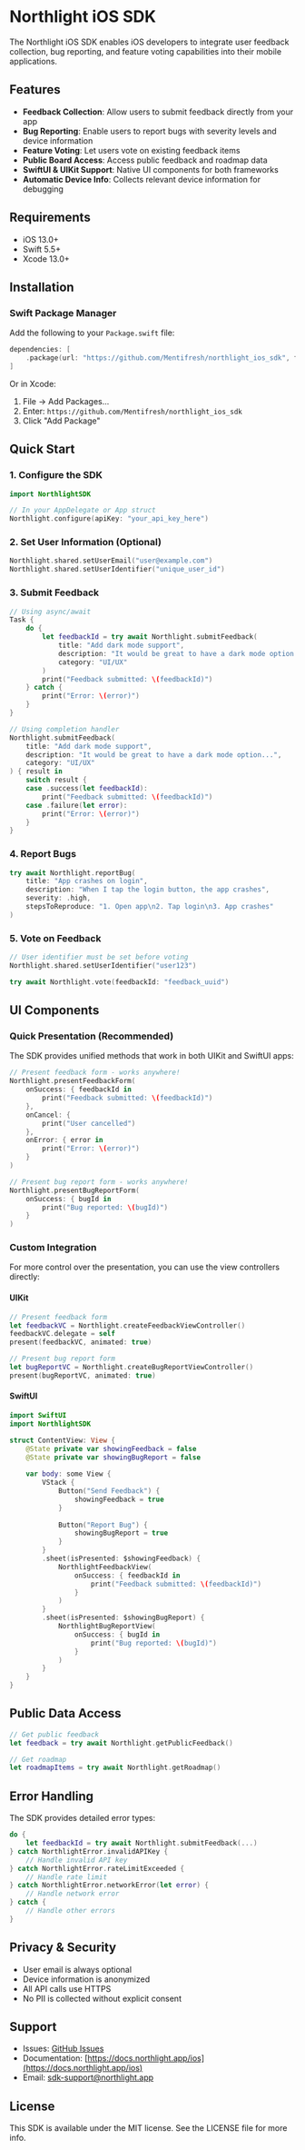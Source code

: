 # Northlight iOS SDK

The Northlight iOS SDK enables iOS developers to integrate user feedback collection, bug reporting, and feature voting capabilities into their mobile applications.

## Features

- **Feedback Collection**: Allow users to submit feedback directly from your app
- **Bug Reporting**: Enable users to report bugs with severity levels and device information
- **Feature Voting**: Let users vote on existing feedback items
- **Public Board Access**: Access public feedback and roadmap data
- **SwiftUI & UIKit Support**: Native UI components for both frameworks
- **Automatic Device Info**: Collects relevant device information for debugging

## Requirements

- iOS 13.0+
- Swift 5.5+
- Xcode 13.0+

## Installation

### Swift Package Manager

Add the following to your `Package.swift` file:

```swift
dependencies: [
    .package(url: "https://github.com/Mentifresh/northlight_ios_sdk", from: "1.0.0")
]
```

Or in Xcode:
1. File → Add Packages...
2. Enter: `https://github.com/Mentifresh/northlight_ios_sdk`
3. Click "Add Package"

## Quick Start

### 1. Configure the SDK

```swift
import NorthlightSDK

// In your AppDelegate or App struct
Northlight.configure(apiKey: "your_api_key_here")
```

### 2. Set User Information (Optional)

```swift
Northlight.shared.setUserEmail("user@example.com")
Northlight.shared.setUserIdentifier("unique_user_id")
```

### 3. Submit Feedback

```swift
// Using async/await
Task {
    do {
        let feedbackId = try await Northlight.submitFeedback(
            title: "Add dark mode support",
            description: "It would be great to have a dark mode option...",
            category: "UI/UX"
        )
        print("Feedback submitted: \(feedbackId)")
    } catch {
        print("Error: \(error)")
    }
}

// Using completion handler
Northlight.submitFeedback(
    title: "Add dark mode support",
    description: "It would be great to have a dark mode option...",
    category: "UI/UX"
) { result in
    switch result {
    case .success(let feedbackId):
        print("Feedback submitted: \(feedbackId)")
    case .failure(let error):
        print("Error: \(error)")
    }
}
```

### 4. Report Bugs

```swift
try await Northlight.reportBug(
    title: "App crashes on login",
    description: "When I tap the login button, the app crashes",
    severity: .high,
    stepsToReproduce: "1. Open app\n2. Tap login\n3. App crashes"
)
```

### 5. Vote on Feedback

```swift
// User identifier must be set before voting
Northlight.shared.setUserIdentifier("user123")

try await Northlight.vote(feedbackId: "feedback_uuid")
```

## UI Components

### Quick Presentation (Recommended)

The SDK provides unified methods that work in both UIKit and SwiftUI apps:

```swift
// Present feedback form - works anywhere!
Northlight.presentFeedbackForm(
    onSuccess: { feedbackId in
        print("Feedback submitted: \(feedbackId)")
    },
    onCancel: {
        print("User cancelled")
    },
    onError: { error in
        print("Error: \(error)")
    }
)

// Present bug report form - works anywhere!
Northlight.presentBugReportForm(
    onSuccess: { bugId in
        print("Bug reported: \(bugId)")
    }
)
```

### Custom Integration

For more control over the presentation, you can use the view controllers directly:

#### UIKit

```swift
// Present feedback form
let feedbackVC = Northlight.createFeedbackViewController()
feedbackVC.delegate = self
present(feedbackVC, animated: true)

// Present bug report form
let bugReportVC = Northlight.createBugReportViewController()
present(bugReportVC, animated: true)
```

#### SwiftUI

```swift
import SwiftUI
import NorthlightSDK

struct ContentView: View {
    @State private var showingFeedback = false
    @State private var showingBugReport = false
    
    var body: some View {
        VStack {
            Button("Send Feedback") {
                showingFeedback = true
            }
            
            Button("Report Bug") {
                showingBugReport = true
            }
        }
        .sheet(isPresented: $showingFeedback) {
            NorthlightFeedbackView(
                onSuccess: { feedbackId in
                    print("Feedback submitted: \(feedbackId)")
                }
            )
        }
        .sheet(isPresented: $showingBugReport) {
            NorthlightBugReportView(
                onSuccess: { bugId in
                    print("Bug reported: \(bugId)")
                }
            )
        }
    }
}
```

## Public Data Access

```swift
// Get public feedback
let feedback = try await Northlight.getPublicFeedback()

// Get roadmap
let roadmapItems = try await Northlight.getRoadmap()
```

## Error Handling

The SDK provides detailed error types:

```swift
do {
    let feedbackId = try await Northlight.submitFeedback(...)
} catch NorthlightError.invalidAPIKey {
    // Handle invalid API key
} catch NorthlightError.rateLimitExceeded {
    // Handle rate limit
} catch NorthlightError.networkError(let error) {
    // Handle network error
} catch {
    // Handle other errors
}
```

## Privacy & Security

- User email is always optional
- Device information is anonymized
- All API calls use HTTPS
- No PII is collected without explicit consent

## Support

- Issues: [GitHub Issues](https://github.com/Mentifresh/northlight_ios_sdk/issues)
- Documentation: [https://docs.northlight.app/ios](https://docs.northlight.app/ios)
- Email: sdk-support@northlight.app

## License

This SDK is available under the MIT license. See the LICENSE file for more info.